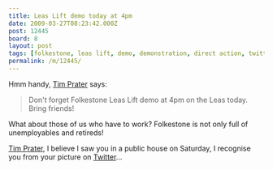 ```yaml
---
title: Leas Lift demo today at 4pm
date: 2009-03-27T08:23:42.000Z
post: 12445
board: 8
layout: post
tags: [folkestone, leas lift, demo, demonstration, direct action, twitter]
permalink: /m/12445/
---
```

Hmm handy, <a href="http://twitter.com/timprater">Tim Prater</a> says:

<blockquote>Don't forget Folkestone Leas Lift demo at 4pm on the Leas today. Bring friends!</blockquote>

What about those of us who have to work? Folkestone is not only full of unemployables and retireds!

<a href="http://twitter.com/timprater">Tim Prater</a>, I believe I saw you in a public house on Saturday, I recognise you from your picture on <a href="http://twitter.com">Twitter</a>...
